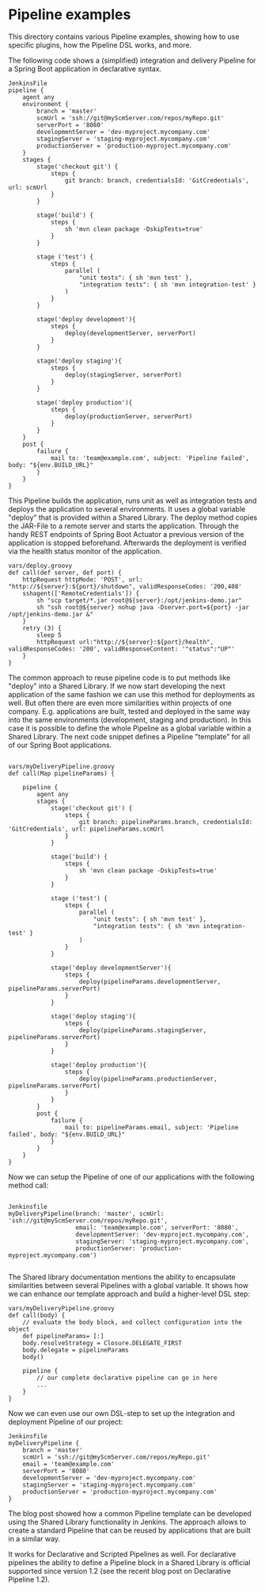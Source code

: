 # Pipeline examples

This directory contains various Pipeline examples, showing how to use specific plugins, how the Pipeline DSL works, and more.

The following code shows a (simplified) integration and delivery Pipeline for a Spring Boot application in declarative syntax.

```
JenkinsFile
pipeline {
    agent any
    environment {
        branch = 'master'
        scmUrl = 'ssh://git@myScmServer.com/repos/myRepo.git'
        serverPort = '8080'
        developmentServer = 'dev-myproject.mycompany.com'
        stagingServer = 'staging-myproject.mycompany.com'
        productionServer = 'production-myproject.mycompany.com'
    }
    stages {
        stage('checkout git') {
            steps {
                git branch: branch, credentialsId: 'GitCredentials', url: scmUrl
            }
        }

        stage('build') {
            steps {
                sh 'mvn clean package -DskipTests=true'
            }
        }

        stage ('test') {
            steps {
                parallel (
                    "unit tests": { sh 'mvn test' },
                    "integration tests": { sh 'mvn integration-test' }
                )
            }
        }

        stage('deploy development'){
            steps {
                deploy(developmentServer, serverPort)
            }
        }

        stage('deploy staging'){
            steps {
                deploy(stagingServer, serverPort)
            }
        }

        stage('deploy production'){
            steps {
                deploy(productionServer, serverPort)
            }
        }
    }
    post {
        failure {
            mail to: 'team@example.com', subject: 'Pipeline failed', body: "${env.BUILD_URL}"
        }
    }
}

```

This Pipeline builds the application, runs unit as well as integration tests and deploys the application to several environments. It uses a global variable "deploy" that is provided within a Shared Library. The deploy method copies the JAR-File to a remote server and starts the application. Through the handy REST endpoints of Spring Boot Actuator a previous version of the application is stopped beforehand. Afterwards the deployment is verified via the health status monitor of the application.

```
vars/deploy.groovy
def call(def server, def port) {
    httpRequest httpMode: 'POST', url: "http://${server}:${port}/shutdown", validResponseCodes: '200,408'
    sshagent(['RemoteCredentials']) {
        sh "scp target/*.jar root@${server}:/opt/jenkins-demo.jar"
        sh "ssh root@${server} nohup java -Dserver.port=${port} -jar /opt/jenkins-demo.jar &"
    }
    retry (3) {
        sleep 5
        httpRequest url:"http://${server}:${port}/health", validResponseCodes: '200', validResponseContent: '"status":"UP"'
    }
}
```

The common approach to reuse pipeline code is to put methods like "deploy" into a Shared Library. If we now start developing the next application of the same fashion we can use this method for deployments as well. But often there are even more similarities within projects of one company. E.g. applications are built, tested and deployed in the same way into the same environments (development, staging and production). In this case it is possible to define the whole Pipeline as a global variable within a Shared Library. The next code snippet defines a Pipeline "template" for all of our Spring Boot applications.

```

vars/myDeliveryPipeline.groovy
def call(Map pipelineParams) {

    pipeline {
        agent any
        stages {
            stage('checkout git') {
                steps {
                    git branch: pipelineParams.branch, credentialsId: 'GitCredentials', url: pipelineParams.scmUrl
                }
            }

            stage('build') {
                steps {
                    sh 'mvn clean package -DskipTests=true'
                }
            }

            stage ('test') {
                steps {
                    parallel (
                        "unit tests": { sh 'mvn test' },
                        "integration tests": { sh 'mvn integration-test' }
                    )
                }
            }

            stage('deploy developmentServer'){
                steps {
                    deploy(pipelineParams.developmentServer, pipelineParams.serverPort)
                }
            }

            stage('deploy staging'){
                steps {
                    deploy(pipelineParams.stagingServer, pipelineParams.serverPort)
                }
            }

            stage('deploy production'){
                steps {
                    deploy(pipelineParams.productionServer, pipelineParams.serverPort)
                }
            }
        }
        post {
            failure {
                mail to: pipelineParams.email, subject: 'Pipeline failed', body: "${env.BUILD_URL}"
            }
        }
    }
}

```

Now we can setup the Pipeline of one of our applications with the following method call:

```

Jenkinsfile
myDeliveryPipeline(branch: 'master', scmUrl: 'ssh://git@myScmServer.com/repos/myRepo.git',
                   email: 'team@example.com', serverPort: '8080',
                   developmentServer: 'dev-myproject.mycompany.com',
                   stagingServer: 'staging-myproject.mycompany.com',
                   productionServer: 'production-myproject.mycompany.com')
                   
```
The Shared library documentation mentions the ability to encapsulate similarities between several Pipelines with a global variable. It shows how we can enhance our template approach and build a higher-level DSL step:

```
vars/myDeliveryPipeline.groovy
def call(body) {
    // evaluate the body block, and collect configuration into the object
    def pipelineParams= [:]
    body.resolveStrategy = Closure.DELEGATE_FIRST
    body.delegate = pipelineParams
    body()

    pipeline {
        // our complete declarative pipeline can go in here
        ...
    }
}
```

Now we can even use our own DSL-step to set up the integration and deployment Pipeline of our project:


```
Jenkinsfile
myDeliveryPipeline {
    branch = 'master'
    scmUrl = 'ssh://git@myScmServer.com/repos/myRepo.git'
    email = 'team@example.com'
    serverPort = '8080'
    developmentServer = 'dev-myproject.mycompany.com'
    stagingServer = 'staging-myproject.mycompany.com'
    productionServer = 'production-myproject.mycompany.com'
}

```
The blog post showed how a common Pipeline template can be developed using the Shared Library functionality in Jenkins. The approach allows to create a standard Pipeline that can be reused by applications that are built in a similar way.

It works for Declarative and Scripted Pipelines as well. For declarative pipelines the ability to define a Pipeline block in a Shared Library is official supported since version 1.2 (see the recent blog post on Declarative Pipeline 1.2).

